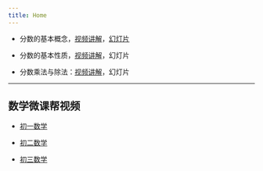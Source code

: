 ```yaml
---
title: Home
---
```


- 分数的基本概念，[视频讲解](https://www.bilibili.com/video/BV1St41127be/)，[幻灯片](/slides/fraction-01.html)

- 分数的基本性质，[视频讲解](https://www.bilibili.com/video/BV1St411274b)，幻灯片

- 分数乘法与除法：[视频讲解](https://www.bilibili.com/video/BV1ot41127M2/)，幻灯片


<!-- ---
[十字交乘法](https://www.bilibili.com/video/BV1ZW411x78T/) -->

---
## 数学微课帮视频

- [初一数学](https://www.bilibili.com/video/BV114411Q7Y4)

- [初二数学](https://www.bilibili.com/video/BV1DJ411w7Th)

- [初三数学](https://www.bilibili.com/video/BV17E41167hm)